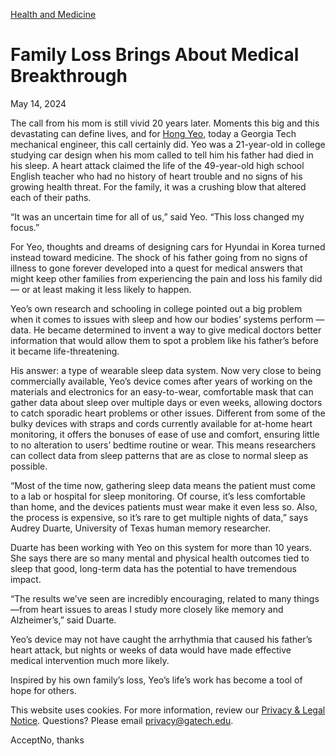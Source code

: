 [Health and Medicine](https://www.gatech.edu/news/topic/health-and-medicine)

# Family Loss Brings About Medical Breakthrough

May 14, 2024


The call from his mom is still vivid 20 years later. Moments this big and this devastating can define lives, and for [Hong Yeo](https://www.me.gatech.edu/faculty/yeo), today a Georgia Tech mechanical engineer, this call certainly did. Yeo was a 21-year-old in college studying car design when his mom called to tell him his father had died in his sleep. A heart attack claimed the life of the 49-year-old high school English teacher who had no history of heart trouble and no signs of his growing health threat. For the family, it was a crushing blow that altered each of their paths.

“It was an uncertain time for all of us,” said Yeo. “This loss changed my focus.”

For Yeo, thoughts and dreams of designing cars for Hyundai in Korea turned instead toward medicine. The shock of his father going from no signs of illness to gone forever developed into a quest for medical answers that might keep other families from experiencing the pain and loss his family did — or at least making it less likely to happen.

Yeo’s own research and schooling in college pointed out a big problem when it comes to issues with sleep and how our bodies’ systems perform — data. He became determined to invent a way to give medical doctors better information that would allow them to spot a problem like his father’s before it became life-threatening.

His answer: a type of wearable sleep data system. Now very close to being commercially available, Yeo’s device comes after years of working on the materials and electronics for an easy-to-wear, comfortable mask that can gather data about sleep over multiple days or even weeks, allowing doctors to catch sporadic heart problems or other issues. Different from some of the bulky devices with straps and cords currently available for at-home heart monitoring, it offers the bonuses of ease of use and comfort, ensuring little to no alteration to users’ bedtime routine or wear. This means researchers can collect data from sleep patterns that are as close to normal sleep as possible.

“Most of the time now, gathering sleep data means the patient must come to a lab or hospital for sleep monitoring. Of course, it’s less comfortable than home, and the devices patients must wear make it even less so. Also, the process is expensive, so it’s rare to get multiple nights of data,” says Audrey Duarte, University of Texas human memory researcher.

Duarte has been working with Yeo on this system for more than 10 years. She says there are so many mental and physical health outcomes tied to sleep that good, long-term data has the potential to have tremendous impact.

“The results we’ve seen are incredibly encouraging, related to many things —from heart issues to areas I study more closely like memory and Alzheimer’s,” said Duarte.

Yeo’s device may not have caught the arrhythmia that caused his father’s heart attack, but nights or weeks of data would have made effective medical intervention much more likely.

Inspired by his own family’s loss, Yeo’s life’s work has become a tool of hope for others.

This website uses cookies. For more information, review our [Privacy & Legal Notice](https://www.gatech.edu/privacy). Questions? Please email [privacy@gatech.edu](mailto:privacy@gatech.edu).


AcceptNo, thanks